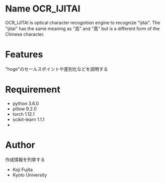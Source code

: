 # Name OCR_IJITAI
OCR_IJITAI is optical character recognition engine to recognize "ijitai".
The "ijitai" has the same meaning as "高" and "髙" but is a different form of the Chinese character.

# Features

"hoge"のセールスポイントや差別化などを説明する

# Requirement

* python 3.6.0
* pillow 9.2.0
* torch 1.12.1
* scikit-learn 1.1.1
* 
# Author

作成情報を列挙する

* Koji Fujita
* Kyoto University
